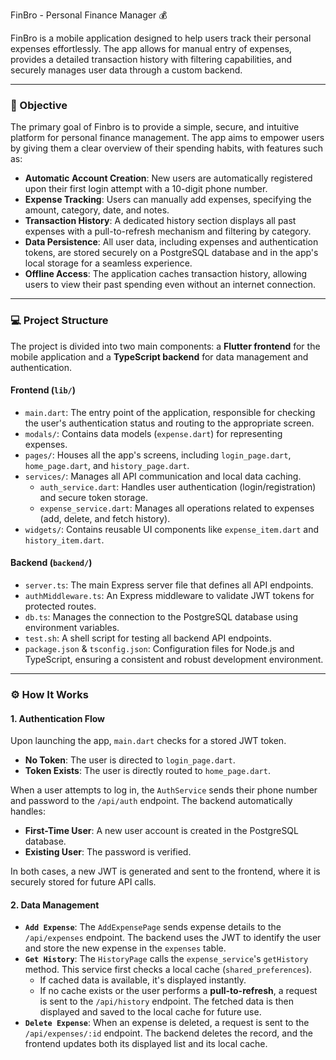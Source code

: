 FinBro - Personal Finance Manager 💰

FinBro is a mobile application designed to help users track their personal expenses effortlessly. The app allows for manual entry of expenses, provides a detailed transaction history with filtering capabilities, and securely manages user data through a custom backend.

---

### 🎯 Objective

The primary goal of Finbro is to provide a simple, secure, and intuitive platform for personal finance management. The app aims to empower users by giving them a clear overview of their spending habits, with features such as:

* **Automatic Account Creation**: New users are automatically registered upon their first login attempt with a 10-digit phone number.
* **Expense Tracking**: Users can manually add expenses, specifying the amount, category, date, and notes.
* **Transaction History**: A dedicated history section displays all past expenses with a pull-to-refresh mechanism and filtering by category.
* **Data Persistence**: All user data, including expenses and authentication tokens, are stored securely on a PostgreSQL database and in the app's local storage for a seamless experience.
* **Offline Access**: The application caches transaction history, allowing users to view their past spending even without an internet connection.

---

### 💻 Project Structure

The project is divided into two main components: a **Flutter frontend** for the mobile application and a **TypeScript backend** for data management and authentication.

#### **Frontend (`lib/`)**

* `main.dart`: The entry point of the application, responsible for checking the user's authentication status and routing to the appropriate screen.
* `modals/`: Contains data models (`expense.dart`) for representing expenses.
* `pages/`: Houses all the app's screens, including `login_page.dart`, `home_page.dart`, and `history_page.dart`.
* `services/`: Manages all API communication and local data caching.
    * `auth_service.dart`: Handles user authentication (login/registration) and secure token storage.
    * `expense_service.dart`: Manages all operations related to expenses (add, delete, and fetch history).
* `widgets/`: Contains reusable UI components like `expense_item.dart` and `history_item.dart`.

#### **Backend (`backend/`)**

* `server.ts`: The main Express server file that defines all API endpoints.
* `authMiddleware.ts`: An Express middleware to validate JWT tokens for protected routes.
* `db.ts`: Manages the connection to the PostgreSQL database using environment variables.
* `test.sh`: A shell script for testing all backend API endpoints.
* `package.json` & `tsconfig.json`: Configuration files for Node.js and TypeScript, ensuring a consistent and robust development environment.

---

### ⚙️ How It Works

#### **1. Authentication Flow**

Upon launching the app, `main.dart` checks for a stored JWT token.
* **No Token**: The user is directed to `login_page.dart`.
* **Token Exists**: The user is directly routed to `home_page.dart`.

When a user attempts to log in, the `AuthService` sends their phone number and password to the `/api/auth` endpoint. The backend automatically handles:
* **First-Time User**: A new user account is created in the PostgreSQL database.
* **Existing User**: The password is verified.

In both cases, a new JWT is generated and sent to the frontend, where it is securely stored for future API calls.

#### **2. Data Management**

* **`Add Expense`**: The `AddExpensePage` sends expense details to the `/api/expenses` endpoint. The backend uses the JWT to identify the user and store the new expense in the `expenses` table.
* **`Get History`**: The `HistoryPage` calls the `expense_service`'s `getHistory` method. This service first checks a local cache (`shared_preferences`).
    * If cached data is available, it's displayed instantly.
    * If no cache exists or the user performs a **pull-to-refresh**, a request is sent to the `/api/history` endpoint. The fetched data is then displayed and saved to the local cache for future use.
* **`Delete Expense`**: When an expense is deleted, a request is sent to the `/api/expenses/:id` endpoint. The backend deletes the record, and the frontend updates both its displayed list and its local cache.